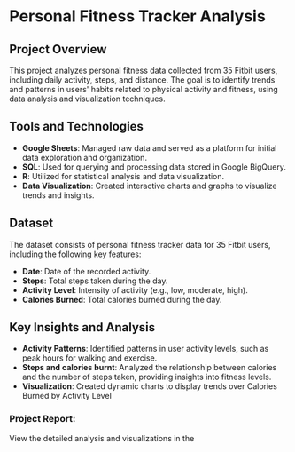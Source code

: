 # Personal Fitness Tracker Analysis

## Project Overview

This project analyzes personal fitness data collected from 35 Fitbit users, including daily activity, steps, and distance. The goal is to identify trends and patterns in users' habits related to physical activity and fitness, using data analysis and visualization techniques.

## Tools and Technologies

- **Google Sheets**: Managed raw data and served as a platform for initial data exploration and organization.
- **SQL**: Used for querying and processing data stored in Google BigQuery.
- **R**: Utilized for statistical analysis and data visualization.
- **Data Visualization**: Created interactive charts and graphs to visualize trends and insights.

## Dataset

The dataset consists of personal fitness tracker data for 35 Fitbit users, including the following key features:
- **Date**: Date of the recorded activity.
- **Steps**: Total steps taken during the day.
- **Activity Level**: Intensity of activity (e.g., low, moderate, high).
- **Calories Burned**: Total calories burned during the day.

## Key Insights and Analysis

- **Activity Patterns**: Identified patterns in user activity levels, such as peak hours for walking and exercise.
- **Steps and calories burnt**: Analyzed the relationship between calories and the number of steps taken, providing insights into fitness levels.
- **Visualization**: Created dynamic charts to display trends over Calories Burned by Activity Level

### Project Report:
View the detailed analysis and visualizations in the




